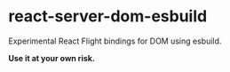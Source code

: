 # react-server-dom-esbuild

Experimental React Flight bindings for DOM using esbuild.

**Use it at your own risk.**
